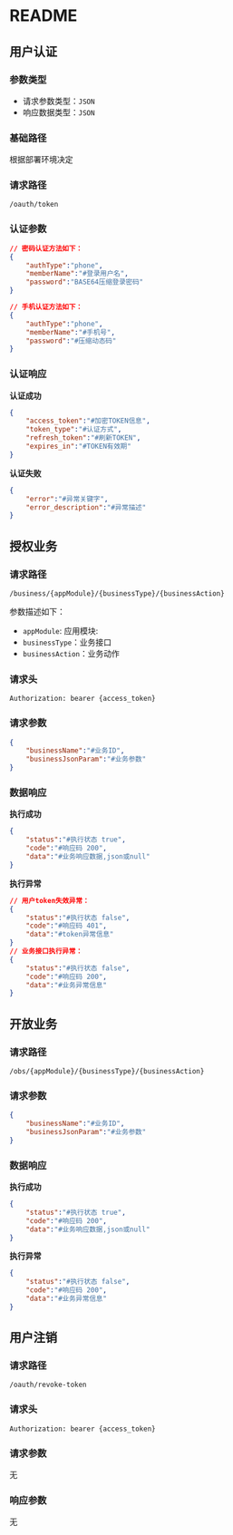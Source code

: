 # README


## 用户认证
### 参数类型
* 请求参数类型：`JSON`
* 响应数据类型：`JSON`

### 基础路径
根据部署环境决定

### 请求路径
```
/oauth/token
```

### 认证参数
```JSON
// 密码认证方法如下：
{
    "authType":"phone", 
    "memberName":"#登录用户名",
    "password":"BASE64压缩登录密码"
}

// 手机认证方法如下：
{
    "authType":"phone",
    "memberName":"#手机号",
    "password":"#压缩动态码"
}
```


### 认证响应
**认证成功**

```JSON
{
    "access_token":"#加密TOKEN信息",
    "token_type":"#认证方式",
    "refresh_token":"#刷新TOKEN",
    "expires_in":"#TOKEN有效期"
}
```

**认证失败**

```JSON
{
    "error":"#异常关键字",
    "error_description":"#异常描述"
}

```

## 授权业务

### 请求路径
```
/business/{appModule}/{businessType}/{businessAction}
```
参数描述如下：

* `appModule`: 应用模块:
* `businessType`：业务接口
* `businessAction`：业务动作

### 请求头

```HTTP
Authorization: bearer {access_token}
```

### 请求参数
```JSON
{
    "businessName":"#业务ID",
    "businessJsonParam":"#业务参数"
}
```

### 数据响应

**执行成功**

```JSON
{
    "status":"#执行状态 true",
    "code":"#响应码 200",
    "data":"#业务响应数据,json或null"
}
```

**执行异常**

```JSON
// 用户token失效异常：
{
    "status":"#执行状态 false",
    "code":"#响应码 401",
    "data":"#token异常信息"
}
// 业务接口执行异常：
{
    "status":"#执行状态 false",
    "code":"#响应码 200",
    "data":"#业务异常信息"
}
```

## 开放业务
### 请求路径
```
/obs/{appModule}/{businessType}/{businessAction}
```

### 请求参数
```JSON
{
    "businessName":"#业务ID",
    "businessJsonParam":"#业务参数"
}
```

### 数据响应
**执行成功**

```JSON
{
    "status":"#执行状态 true",
    "code":"#响应码 200",
    "data":"#业务响应数据,json或null"
}
```
**执行异常**

```JSON
{
    "status":"#执行状态 false",
    "code":"#响应码 200",
    "data":"#业务异常信息"
}
```


## 用户注销
### 请求路径

```HTTP
/oauth/revoke-token
```
### 请求头

```HTTP
Authorization: bearer {access_token}
```
### 请求参数
无

### 响应参数
无


